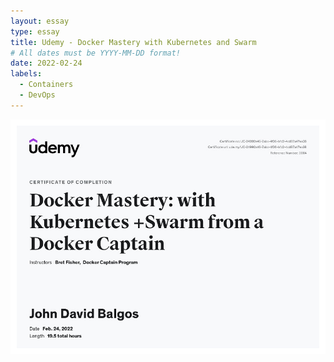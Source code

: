 ```yaml
---
layout: essay
type: essay
title: Udemy - Docker Mastery with Kubernetes and Swarm
# All dates must be YYYY-MM-DD format!
date: 2022-02-24
labels:
  - Containers
  - DevOps
---
```


<img src="../images/udemy-docker.jpg">
